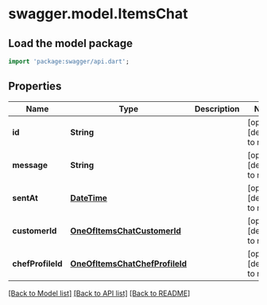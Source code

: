 # swagger.model.ItemsChat

## Load the model package
```dart
import 'package:swagger/api.dart';
```

## Properties
Name | Type | Description | Notes
------------ | ------------- | ------------- | -------------
**id** | **String** |  | [optional] [default to null]
**message** | **String** |  | [optional] [default to null]
**sentAt** | [**DateTime**](DateTime.md) |  | [optional] [default to null]
**customerId** | [**OneOfItemsChatCustomerId**](OneOfItemsChatCustomerId.md) |  | [optional] [default to null]
**chefProfileId** | [**OneOfItemsChatChefProfileId**](OneOfItemsChatChefProfileId.md) |  | [optional] [default to null]

[[Back to Model list]](../README.md#documentation-for-models) [[Back to API list]](../README.md#documentation-for-api-endpoints) [[Back to README]](../README.md)

